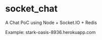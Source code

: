 socket_chat
===========

A Chat PoC using Node + Socket.IO + Redis

Example: stark-oasis-8936.herokuapp.com
